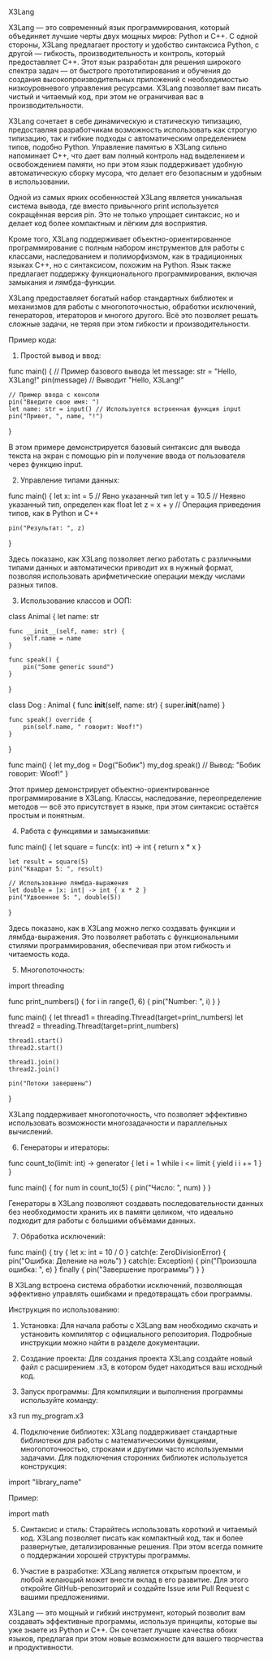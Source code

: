 X3Lang

X3Lang — это современный язык программирования, который объединяет лучшие черты двух мощных миров: Python и C++. С одной стороны, X3Lang предлагает простоту и удобство синтаксиса Python, с другой — гибкость, производительность и контроль, который предоставляет C++. Этот язык разработан для решения широкого спектра задач — от быстрого прототипирования и обучения до создания высокопроизводительных приложений с необходимостью низкоуровневого управления ресурсами. X3Lang позволяет вам писать чистый и читаемый код, при этом не ограничивая вас в производительности.

X3Lang сочетает в себе динамическую и статическую типизацию, предоставляя разработчикам возможность использовать как строгую типизацию, так и гибкие подходы с автоматическим определением типов, подобно Python. Управление памятью в X3Lang сильно напоминает C++, что дает вам полный контроль над выделением и освобождением памяти, но при этом язык поддерживает удобную автоматическую сборку мусора, что делает его безопасным и удобным в использовании.

Одной из самых ярких особенностей X3Lang является уникальная система вывода, где вместо привычного print используется сокращённая версия pin. Это не только упрощает синтаксис, но и делает код более компактным и лёгким для восприятия.

Кроме того, X3Lang поддерживает объектно-ориентированное программирование с полным набором инструментов для работы с классами, наследованием и полиморфизмом, как в традиционных языках C++, но с синтаксисом, похожим на Python. Язык также предлагает поддержку функционального программирования, включая замыкания и лямбда-функции.

X3Lang предоставляет богатый набор стандартных библиотек и механизмов для работы с многопоточностью, обработки исключений, генераторов, итераторов и многого другого. Всё это позволяет решать сложные задачи, не теряя при этом гибкости и производительности.

Пример кода:

1. Простой вывод и ввод:

func main() {
    // Пример базового вывода
    let message: str = "Hello, X3Lang!"
    pin(message) // Выводит "Hello, X3Lang!"
    
    // Пример ввода с консоли
    pin("Введите свое имя: ")
    let name: str = input() // Используется встроенная функция input
    pin("Привет, ", name, "!")
}

В этом примере демонстрируется базовый синтаксис для вывода текста на экран с помощью pin и получение ввода от пользователя через функцию input.

2. Управление типами данных:

func main() {
    let x: int = 5       // Явно указанный тип
    let y = 10.5         // Неявно указанный тип, определен как float
    let z = x + y        // Операция приведения типов, как в Python и C++

    pin("Результат: ", z)
}

Здесь показано, как X3Lang позволяет легко работать с различными типами данных и автоматически приводит их в нужный формат, позволяя использовать арифметические операции между числами разных типов.

3. Использование классов и ООП:

class Animal {
    let name: str

    func __init__(self, name: str) {
        self.name = name
    }

    func speak() {
        pin("Some generic sound")
    }
}

class Dog : Animal {
    func __init__(self, name: str) {
        super.__init__(name)
    }

    func speak() override {
        pin(self.name, " говорит: Woof!")
    }
}

func main() {
    let my_dog = Dog("Бобик")
    my_dog.speak()  // Вывод: "Бобик говорит: Woof!"
}

Этот пример демонстрирует объектно-ориентированное программирование в X3Lang. Классы, наследование, переопределение методов — всё это присутствует в языке, при этом синтаксис остаётся простым и понятным.

4. Работа с функциями и замыканиями:

func main() {
    let square = func(x: int) -> int {
        return x * x
    }

    let result = square(5)
    pin("Квадрат 5: ", result)
    
    // Использование лямбда-выражения
    let double = |x: int| -> int { x * 2 }
    pin("Удвоенное 5: ", double(5))
}

Здесь показано, как в X3Lang можно легко создавать функции и лямбда-выражения. Это позволяет работать с функциональными стилями программирования, обеспечивая при этом гибкость и читаемость кода.

5. Многопоточность:

import threading

func print_numbers() {
    for i in range(1, 6) {
        pin("Number: ", i)
    }
}

func main() {
    let thread1 = threading.Thread(target=print_numbers)
    let thread2 = threading.Thread(target=print_numbers)

    thread1.start()
    thread2.start()

    thread1.join()
    thread2.join()

    pin("Потоки завершены")
}

X3Lang поддерживает многопоточность, что позволяет эффективно использовать возможности многозадачности и параллельных вычислений.

6. Генераторы и итераторы:

func count_to(limit: int) -> generator<int> {
    let i = 1
    while i <= limit {
        yield i
        i += 1
    }
}

func main() {
    for num in count_to(5) {
        pin("Число: ", num)
    }
}

Генераторы в X3Lang позволяют создавать последовательности данных без необходимости хранить их в памяти целиком, что идеально подходит для работы с большими объёмами данных.

7. Обработка исключений:

func main() {
    try {
        let x: int = 10 / 0
    } catch(e: ZeroDivisionError) {
        pin("Ошибка: Деление на ноль")
    } catch(e: Exception) {
        pin("Произошла ошибка: ", e)
    } finally {
        pin("Завершение программы")
    }
}

В X3Lang встроена система обработки исключений, позволяющая эффективно управлять ошибками и предотвращать сбои программы.

Инструкция по использованию:

1. Установка: Для начала работы с X3Lang вам необходимо скачать и установить компилятор с официального репозитория. Подробные инструкции можно найти в разделе документации.


2. Создание проекта: Для создания проекта X3Lang создайте новый файл с расширением .x3, в котором будет находиться ваш исходный код.


3. Запуск программы: Для компиляции и выполнения программы используйте команду:

x3 run my_program.x3


4. Подключение библиотек: X3Lang поддерживает стандартные библиотеки для работы с математическими функциями, многопоточностью, строками и другими часто используемыми задачами. Для подключения сторонних библиотек используется конструкция:

import "library_name"

Пример:

import math


5. Синтаксис и стиль: Старайтесь использовать короткий и читаемый код. X3Lang позволяет писать как компактный код, так и более развернутые, детализированные решения. При этом всегда помните о поддержании хорошей структуры программы.


6. Участие в разработке: X3Lang является открытым проектом, и любой желающий может внести вклад в его развитие. Для этого откройте GitHub-репозиторий и создайте Issue или Pull Request с вашими предложениями.



X3Lang — это мощный и гибкий инструмент, который позволит вам создавать эффективные программы, используя принципы, которые вы уже знаете из Python и C++. Он сочетает лучшие качества обоих языков, предлагая при этом новые возможности для вашего творчества и продуктивности.
